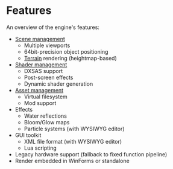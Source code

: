 # Features

An overview of the engine's features:

  * [Scene management](scenes.md)
    * Multiple viewports
    * 64bit-precision object positioning
    * [Terrain](terrain.md) rendering (heightmap-based)
  * [Shader management](shaders.md)
    * DXSAS support
    * Post-screen effects
    * Dynamic shader generation
  * [Asset management](assets.md)
    * Virtual filesystem
    * Mod support
  * Effects
    * Water reflections
    * Bloom/Glow maps
    * Particle systems (with WYSIWYG editor)
  * GUI toolkit
    * XML file format (with WYSIWYG editor)
    * Lua scripting
  * Legacy hardware support (fallback to fixed function pipeline)
  * Render embedded in WinForms or standalone
